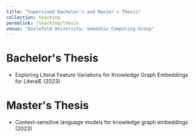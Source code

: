 ```yaml
---
title: "Supervised Bachelor's and Master's Thesis"
collection: teaching
permalink: /teaching/thesis
venue: "Bielefeld University, Semantic Computing Group"
---
```


Bachelor's Thesis  
======
* Exploring Literal Feature Variations for Knowledge Graph Embeddings for LiteralE (2023)



Master's Thesis
======
* Context-sensitive language models for knowledge graph embeddings (2023)



